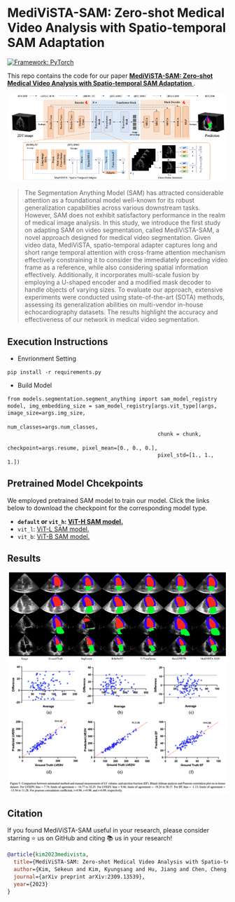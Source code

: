 # MediViSTA-SAM: Zero-shot Medical Video Analysis with Spatio-temporal SAM Adaptation


[![Framework: PyTorch](https://img.shields.io/badge/Framework-PyTorch-orange.svg)](https://pytorch.org/) 

This repo contains the code for our paper  <a href="https://arxiv.org/abs/2309.13539"> **MediViSTA-SAM: Zero-shot Medical Video Analysis with Spatio-temporal SAM Adaptation**  </a>.

![Overview of framework](method.png?raw=true "Overview of MeediViSTA framework")

> The Segmentation Anything Model (SAM) has attracted considerable attention as a foundational model well-known for its robust generalization capabilities across various downstream tasks. However, SAM does not exhibit satisfactory performance in the realm of medical image analysis. In this study, we introduce the first study on adapting SAM on video segmentation, called MediViSTA-SAM, a novel approach designed for medical video segmentation. Given video data, MediViSTA, spatio-temporal adapter captures long and short range temporal attention with cross-frame attention mechanism effectively constraining it to consider the immediately preceding video frame as a reference, while also considering spatial information effectively. Additionally, it incorporates multi-scale fusion by employing a U-shaped encoder and a modified mask decoder to handle objects of varying sizes. To evaluate our approach, extensive experiments were conducted using state-of-the-art (SOTA) methods, assessing its generalization abilities on multi-vendor in-house echocardiography datasets. The results highlight the accuracy and effectiveness of our network in medical video segmentation.


## Execution Instructions
- Envrionment Setting

```
pip install -r requirements.py
```
  
- Build Model
```
from models.segmentation.segment_anything import sam_model_registry
model, img_embedding_size = sam_model_registry[args.vit_type](args, image_size=args.img_size,
                                                num_classes=args.num_classes,
                                                chunk = chunk,
                                                checkpoint=args.resume, pixel_mean=[0., 0., 0.],
                                                pixel_std=[1., 1., 1.])
```

## Pretrained Model Chcekpoints
We employed pretrained SAM model to train our model. 
Click the links below to download the checkpoint for the corresponding model type.

- **`default` or `vit_h`: [ViT-H SAM model.](https://dl.fbaipublicfiles.com/segment_anything/sam_vit_h_4b8939.pth)**
- `vit_l`: [ViT-L SAM model.](https://dl.fbaipublicfiles.com/segment_anything/sam_vit_l_0b3195.pth)
- `vit_b`: [ViT-B SAM model.](https://dl.fbaipublicfiles.com/segment_anything/sam_vit_b_01ec64.pth)

## Results

![Experimental results](results.png?raw=true "Experimental results")
![Experimental results](results_.png?raw=true "Experimental results")


## Citation

If you found MediViSTA-SAM useful in your research, please consider starring ⭐ us on GitHub and citing 📚 us in your research!

```bibtex
@article{kim2023medivista,
  title={MediViSTA-SAM: Zero-shot Medical Video Analysis with Spatio-temporal SAM Adaptation},
  author={Kim, Sekeun and Kim, Kyungsang and Hu, Jiang and Chen, Cheng and Lyu, Zhiliang and Hui, Ren and Kim, Sunghwan and Liu, Zhengliang and Zhong, Aoxiao and Li, Xiang and others},
  journal={arXiv preprint arXiv:2309.13539},
  year={2023}
}
```
